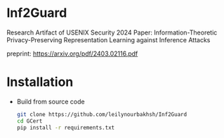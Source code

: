 # Inf2Guard

Research Artifact of USENIX Security 2024 Paper: Information-Theoretic Privacy-Preserving Representation Learning against Inference Attacks

preprint: https://arxiv.org/pdf/2403.02116.pdf

# Installation


* Build from source code
  ```bash
  git clone https://github.com/leilynourbakhsh/Inf2Guard
  cd GCert
  pip install -r requirements.txt
